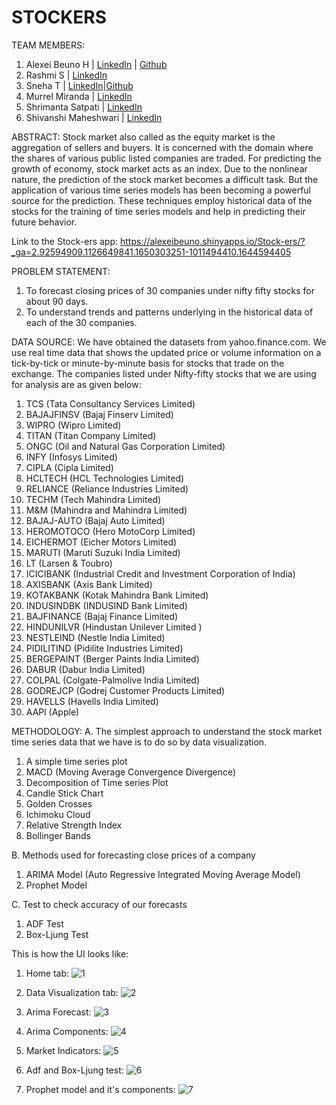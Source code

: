 # STOCKERS

TEAM MEMBERS:
1. Alexei Beuno H | [LinkedIn](https://www.linkedin.com/in/alexeibeunoh/) | [Github](https://github.com/Alexeibeuno)
2. Rashmi S | [LinkedIn](https://www.linkedin.com/in/rashmi-s-91ab41170/)
3. Sneha T | [LinkedIn](https://www.linkedin.com/in/sneha-t-a7a671223/)|[Github](https://github.com/Sneha1221)
4. Murrel Miranda | [LinkedIn](https://www.linkedin.com/in/murrel-miranda-7287ab212/)
5. Shrimanta Satpati | [LinkedIn](https://www.linkedin.com/in/shrimanta-satpati/)
6. Shivanshi Maheshwari | [LinkedIn](https://www.linkedin.com/in/shivanshi-maheshwari/)

ABSTRACT:
Stock market also called as the equity market is the aggregation of sellers and buyers. It is concerned with the domain where the shares of various public listed companies are traded. For predicting the growth of economy, stock market acts as an index. Due to the nonlinear nature, the prediction of the stock market becomes a difficult task. But the application of various time series models has been becoming a powerful source for the prediction. These techniques employ historical data of the stocks for the training of time series models and help in predicting their future behavior.

Link to the Stock-ers app: https://alexeibeuno.shinyapps.io/Stock-ers/?_ga=2.92594909.1126649841.1650303251-1011494410.1644594405

PROBLEM STATEMENT:
1.	To forecast closing prices of 30 companies under nifty fifty stocks for about 90 days.
2.	To understand trends and patterns underlying in the historical data of each of the 30 companies.

DATA SOURCE:
We have obtained the datasets from yahoo.finance.com. We use real time data that shows the updated price or volume information on a tick-by-tick or minute-by-minute basis for stocks that trade on the exchange.
The companies listed under Nifty-fifty stocks that we are using for analysis are as given below:
1.	TCS (Tata Consultancy Services Limited)
2.	BAJAJFINSV (Bajaj Finserv Limited)
3.	WIPRO (Wipro Limited)
4.	TITAN (Titan Company Limited)
5.	ONGC (Oil and Natural Gas Corporation Limited)
6.	INFY (Infosys Limited)
7.	CIPLA (Cipla Limited)
8.	HCLTECH (HCL Technologies Limited)
9.	RELIANCE (Reliance Industries Limited)
10.	TECHM (Tech Mahindra Limited)
11.	M&M (Mahindra and Mahindra Limited)
12.	BAJAJ-AUTO (Bajaj Auto Limited)
13.	HEROMOTOCO (Hero MotoCorp Limited)
14.	EICHERMOT (Eicher Motors Limited)
15.	MARUTI (Maruti Suzuki India Limited)
16.	LT (Larsen & Toubro)
17.	ICICIBANK (Industrial Credit and Investment Corporation of India)
18.	AXISBANK (Axis Bank Limited)
19.	KOTAKBANK (Kotak Mahindra Bank Limited)
20.	INDUSINDBK (INDUSIND Bank Limited)
21.	BAJFINANCE (Bajaj Finance Limited)
22.	HINDUNILVR (Hindustan Unilever Limited )
23.	NESTLEIND (Nestle India Limited)
24.	PIDILITIND (Pidilite Industries Limited)
25.	BERGEPAINT (Berger Paints India Limited)
26.	DABUR (Dabur India Limited)
27.	COLPAL (Colgate-Palmolive India Limited)
28.	GODREJCP (Godrej Customer Products Limited)
29.	HAVELLS (Havells India Limited)
30.	AAPl (Apple)


METHODOLOGY:
A. The simplest approach to understand the stock market time series data that we have is to do so by data visualization.
1. A simple time series plot
2. MACD (Moving Average Convergence Divergence)
3. Decomposition of Time series Plot
4. Candle Stick Chart
5. Golden Crosses
6. Ichimoku Cloud
7. Relative Strength Index
8. Bollinger Bands

B. Methods used for forecasting close prices of a company
1.	ARIMA Model (Auto Regressive Integrated Moving Average Model)
2.	Prophet Model

C. Test to check accuracy of our forecasts
1. ADF Test
2. Box-Ljung Test

This is how the UI looks like:
1. Home tab:
![1](https://user-images.githubusercontent.com/67053046/195774161-5f2a69b8-9e7f-4fde-b713-4325c754db2a.PNG)

2. Data Visualization tab:
![2](https://user-images.githubusercontent.com/67053046/195774259-51872fdf-242f-445c-a1d1-e89a593ccec2.PNG)

3. Arima Forecast:
![3](https://user-images.githubusercontent.com/67053046/195774317-79d842b0-ef23-4637-8658-da3a7ff1c795.PNG)

4. Arima Components:
![4](https://user-images.githubusercontent.com/67053046/195774388-9a449b85-ad76-47d9-ab3c-6e97e17d5c05.PNG)

5. Market Indicators:
![5](https://user-images.githubusercontent.com/67053046/195774469-dab65ffb-aa16-48a8-9f5c-cfef05416740.PNG)

6. Adf and Box-Ljung test:
![6](https://user-images.githubusercontent.com/67053046/195774547-4ed05e81-1955-434a-83b4-73953da8e2c2.PNG)

7. Prophet model and it's components:
![7](https://user-images.githubusercontent.com/67053046/195774628-9d9ea747-0d7b-4499-ab48-1b390edd03e6.PNG)




